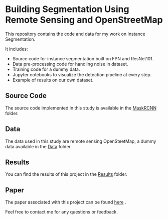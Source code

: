 # Building Segmentation Using Remote Sensing and OpenStreetMap

This repository contains the code and data for my work on Instance Segmentation.


It includes:
- Source code for instance segmentation built on FPN and ResNet101.
- Data pre-processing code for handling noise in dataset.
- Training code for a dummy data.
- Jupyter notebooks to visualize the detection pipeline at every step.
- Example of results on our own dataset.

## Source Code

The source code implemented in this study is available in the [MaskRCNN](MaskRCNN) folder.

## Data

The data used in this study are remote sensing OpenSteetMap, a dummy data available in the [Data](Data) folder. 


## Results

You can find the results of this project in the [Results](Results) folder.

## Paper

The paper associated with this project can be found [here](https://www.sciencedirect.com/science/article/pii/S2667393223000029) .


Feel free to contact me for any questions or feedback.
